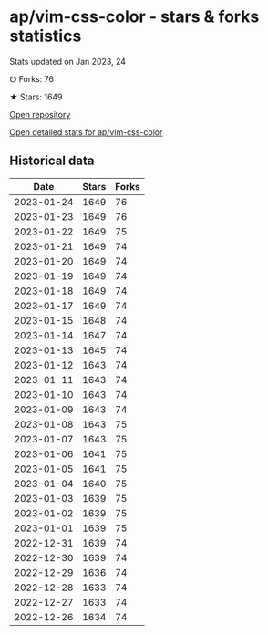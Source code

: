 # ap/vim-css-color - stars & forks statistics

Stats updated on Jan 2023, 24

☋ Forks: 76

★ Stars: 1649

[Open repository](https://github.com/ap/vim-css-color)

[Open detailed stats for ap/vim-css-color](https://reviewgithub.com/rep/ap/vim-css-color)

## Historical data
| Date | Stars | Forks |
|------|-------|-------|
| 2023-01-24 | 1649 | 76 | 
| 2023-01-23 | 1649 | 76 | 
| 2023-01-22 | 1649 | 75 | 
| 2023-01-21 | 1649 | 74 | 
| 2023-01-20 | 1649 | 74 | 
| 2023-01-19 | 1649 | 74 | 
| 2023-01-18 | 1649 | 74 | 
| 2023-01-17 | 1649 | 74 | 
| 2023-01-15 | 1648 | 74 | 
| 2023-01-14 | 1647 | 74 | 
| 2023-01-13 | 1645 | 74 | 
| 2023-01-12 | 1643 | 74 | 
| 2023-01-11 | 1643 | 74 | 
| 2023-01-10 | 1643 | 74 | 
| 2023-01-09 | 1643 | 74 | 
| 2023-01-08 | 1643 | 75 | 
| 2023-01-07 | 1643 | 75 | 
| 2023-01-06 | 1641 | 75 | 
| 2023-01-05 | 1641 | 75 | 
| 2023-01-04 | 1640 | 75 | 
| 2023-01-03 | 1639 | 75 | 
| 2023-01-02 | 1639 | 75 | 
| 2023-01-01 | 1639 | 75 | 
| 2022-12-31 | 1639 | 74 | 
| 2022-12-30 | 1639 | 74 | 
| 2022-12-29 | 1636 | 74 | 
| 2022-12-28 | 1633 | 74 | 
| 2022-12-27 | 1633 | 74 | 
| 2022-12-26 | 1634 | 74 | 


